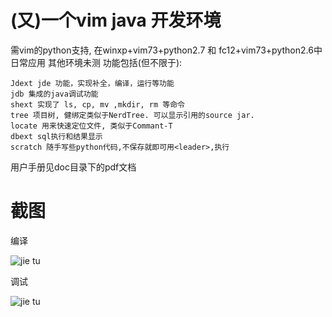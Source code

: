 (又)一个vim java 开发环境
=============

需vim的python支持, 在winxp+vim73+python2.7 和 fc12+vim73+python2.6中日常应用 其他环境未测
功能包括(但不限于):

    Jdext jde 功能，实现补全，编译，运行等功能
    jdb 集成的java调试功能
    shext 实现了 ls, cp, mv ,mkdir, rm 等命令
    tree 项目树, 健绑定类似于NerdTree. 可以显示引用的source jar.
    locate 用来快速定位文件, 类似于Commant-T
    dbext sql执行和结果显示
    scratch 随手写些python代码,不保存就即可用<leader>,执行 

用户手册见doc目录下的pdf文档

截图
=============

编译

![jie tu](https://raw.github.com/shrekwang/vim-sztool/master/doc/meta/compile.jpg)

调试

![jie tu](https://raw.github.com/shrekwang/vim-sztool/master/doc/meta/jdb-print2.jpg)
